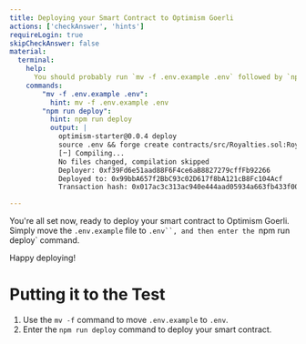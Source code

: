 ```yaml
---
title: Deploying your Smart Contract to Optimism Goerli
actions: ['checkAnswer', 'hints']
requireLogin: true
skipCheckAnswer: false
material:
  terminal:
    help:
      You should probably run `mv -f .env.example .env` followed by `npm run deploy`.
    commands:
        "mv -f .env.example .env":
          hint: mv -f .env.example .env
        "npm run deploy":
          hint: npm run deploy
          output: |
            optimism-starter@0.0.4 deploy
            source .env && forge create contracts/src/Royalties.sol:Royalties --rpc-url http://127.0.0.1:8545 --private-key 0xbe0974bec39a17e36ba4a6b4d238ff944bacb478cbed5efcae784d7cf4f2fa80 --legacy --constructor-args Royalties ROYAL 100
            [⠒] Compiling...
            No files changed, compilation skipped
            Deployer: 0xf39Fd6e51aad88F6F4ce6aB8827279cffFb92266
            Deployed to: 0x99bbA657f2BbC93c02D617f8bA121cB8Fc104Acf
            Transaction hash: 0x017ac3c313ac940e444aad05934a663fb433f00cdec3cfe5fcfa3f3a69db435d

---
```


You're all set now, ready to deploy your smart contract to Optimism Goerli. Simply move the `.env.example` file to `.env``, and then enter the `npm run deploy` command.

Happy deploying!

# Putting it to the Test

1. Use the `mv -f` command to move `.env.example`  to `.env`.
2. Enter the `npm run deploy` command to deploy your smart contract.

